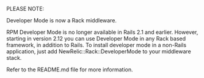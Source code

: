 
PLEASE NOTE:

Developer Mode is now a Rack middleware.

RPM Developer Mode is no longer available in Rails 2.1 and earlier.
However, starting in version 2.12 you can use Developer Mode in any
Rack based framework, in addition to Rails.  To install developer mode
in a non-Rails application, just add NewRelic::Rack::DeveloperMode to
your middleware stack.

Refer to the README.md file for more information.
